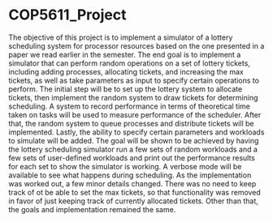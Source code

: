 # COP5611_Project
The objective of this project is to implement a simulator of a lottery scheduling system for processor resources based on the one presented in a paper we read earlier in the semester.  The end goal is to implement a simulator that can perform random operations on a set of lottery tickets, including adding processes, allocating tickets, and increasing the max tickets, as well as take parameters as input to specify certain operations to perform.  The initial step will be to set up the lottery system to allocate tickets, then implement the random system to draw tickets for determining scheduling.  A system to record performance in terms of theoretical time taken on tasks will be used to measure performance of the scheduler.  After that, the random system to queue processes and distribute tickets will be implemented.  Lastly, the ability to specify certain parameters and workloads to simulate will be added.  The goal will be shown to be achieved by having the lottery scheduling simulator run a few sets of random workloads and a few sets of user-defined workloads and print out the performance results for each set to show the simulator is working.  A verbose mode will be available to see what happens during scheduling.
As the implementation was worked out, a few minor details changed.  There was no need to keep track of ot be able to set the max tickets, so that functionality was removed in favor of just keeping track of currently allocated tickets.  Other than that, the goals and implementation remained the same.
